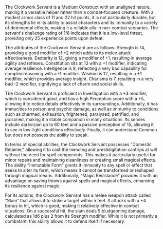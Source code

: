 The Clockwork Servant is a Medium Construct with an unaligned nature, making it a versatile helper rather than a combat-focused creature. With a modest armor class of 11 and 22 hit points, it is not particularly durable, but its strengths lie in its ability to assist characters and its immunity to a variety of detrimental effects, making it a reliable ally in non-combat scenarios. The servant's challenge rating of 1/8 indicates that it is a low-level threat, providing only 25 experience points upon defeat. 

The attributes of the Clockwork Servant are as follows: Strength is 14, providing a good modifier of +2 which adds to its melee attack effectiveness. Dexterity is 12, giving a modifier of +1, resulting in average agility and reflexes. Constitution sits at 13 with a +1 modifier, indicating average resilience. Intelligence is 8, reflecting a very bad capability for complex reasoning with a -1 modifier. Wisdom is 12, resulting in a +1 modifier, which provides average insight. Charisma is 7, resulting in a very bad -2 modifier, signifying a lack of charm and social skills.

The Clockwork Servant is proficient in Investigation with a +3 modifier, which is considered good, and has a high Perception score with a +5, allowing it to notice details effectively in its surroundings. Additionally, it has immunities to poison and psychic damage, as well as immunity to conditions such as charmed, exhaustion, frightened, paralyzed, petrified, and poisoned, making it a stable companion in many situations. Its senses include darkvision up to 60 feet and a passive perception of 15, allowing it to see in low-light conditions effectively. Finally, it can understand Common but does not possess the ability to speak.

In terms of special abilities, the Clockwork Servant possesses "Domestic Retainer," allowing it to cast the mending and prestidigitation cantrips at will without the need for spell components. This makes it particularly useful for minor repairs and maintaining cleanliness or creating small magical effects. The ability "Immutable Form" grants it immunity to any spell or effect that seeks to alter its form, which means it cannot be transformed or reshaped through magical means. Additionally, "Magic Resistance" provides it with an advantage on saving throws against spells and magical effects, enhancing its resilience against magic.

For its actions, the Clockwork Servant has a melee weapon attack called "Slam" that allows it to strike a target within 5 feet. It attacks with a +4 bonus to hit, which is good, making it relatively effective in combat situations. On a successful hit, the slam deals 5 bludgeoning damage, calculated as 1d6 plus 2 from its Strength modifier. While it is not primarily a combatant, this ability allows it to defend itself if necessary.